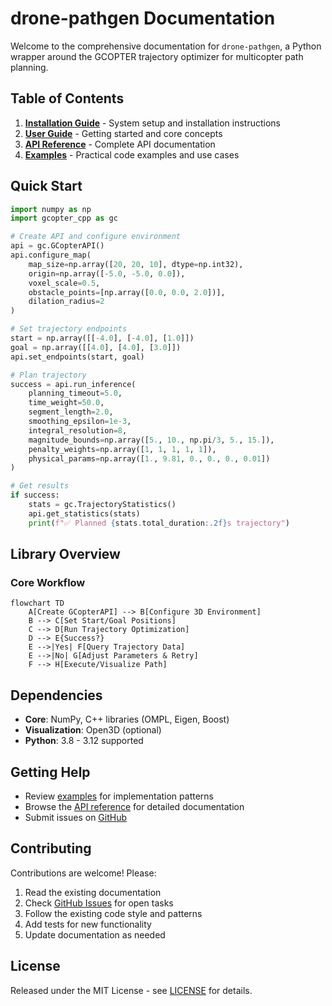 # drone-pathgen Documentation

Welcome to the comprehensive documentation for `drone-pathgen`, a Python wrapper around the GCOPTER trajectory optimizer for multicopter path planning.

## Table of Contents

1. **[Installation Guide](installation.md)** - System setup and installation instructions
2. **[User Guide](user_guide.md)** - Getting started and core concepts  
3. **[API Reference](api_reference.md)** - Complete API documentation
4. **[Examples](../examples/)** - Practical code examples and use cases

## Quick Start

```python
import numpy as np
import gcopter_cpp as gc

# Create API and configure environment
api = gc.GCopterAPI()
api.configure_map(
    map_size=np.array([20, 20, 10], dtype=np.int32),
    origin=np.array([-5.0, -5.0, 0.0]),
    voxel_scale=0.5,
    obstacle_points=[np.array([0.0, 0.0, 2.0])],
    dilation_radius=2
)

# Set trajectory endpoints
start = np.array([[-4.0], [-4.0], [1.0]])
goal = np.array([[4.0], [4.0], [3.0]])
api.set_endpoints(start, goal)

# Plan trajectory
success = api.run_inference(
    planning_timeout=5.0,
    time_weight=50.0,
    segment_length=2.0,
    smoothing_epsilon=1e-3,
    integral_resolution=8,
    magnitude_bounds=np.array([5., 10., np.pi/3, 5., 15.]),
    penalty_weights=np.array([1, 1, 1, 1, 1]),
    physical_params=np.array([1., 9.81, 0., 0., 0., 0.01])
)

# Get results
if success:
    stats = gc.TrajectoryStatistics()
    api.get_statistics(stats)
    print(f"✅ Planned {stats.total_duration:.2f}s trajectory")
```

## Library Overview

### Core Workflow

```mermaid
flowchart TD
    A[Create GCopterAPI] --> B[Configure 3D Environment]
    B --> C[Set Start/Goal Positions]
    C --> D[Run Trajectory Optimization]
    D --> E{Success?}
    E -->|Yes| F[Query Trajectory Data]
    E -->|No| G[Adjust Parameters & Retry]
    F --> H[Execute/Visualize Path]
```

## Dependencies

- **Core**: NumPy, C++ libraries (OMPL, Eigen, Boost)
- **Visualization**: Open3D (optional)
- **Python**: 3.8 - 3.12 supported

## Getting Help

- Review [examples](../examples/) for implementation patterns
- Browse the [API reference](api_reference.md) for detailed documentation
- Submit issues on [GitHub](https://github.com/u-k-g/drone-pathgen/issues)

## Contributing

Contributions are welcome! Please:

1. Read the existing documentation
2. Check [GitHub Issues](https://github.com/u-k-g/drone-pathgen/issues) for open tasks
3. Follow the existing code style and patterns
4. Add tests for new functionality
5. Update documentation as needed

## License

Released under the MIT License - see [LICENSE](../LICENSE) for details.

